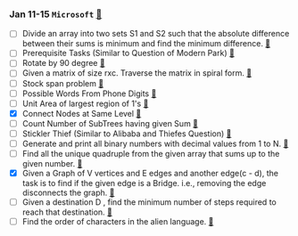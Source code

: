### Jan 11-15	`Microsoft` [🔗](https://docs.google.com/document/d/1sSyOTeZBVJExf0oytLVGk6Z34h1usFm4QRkr1Wb5ouk/edit)
- [ ] Divide an array into two sets S1 and S2 such that the absolute difference between their sums is minimum and find the minimum difference.  [🔗](https://practice.geeksforgeeks.org/problems/minimum-sum-partition3317/1/)
- [ ] Prerequisite Tasks (Similar to Question of Modern Park)  [🔗](https://practice.geeksforgeeks.org/problems/prerequisite-tasks/1/)
- [ ] Rotate by 90 degree  [🔗](https://practice.geeksforgeeks.org/problems/rotate-by-90-degree0356/1/)
- [ ] Given a matrix of size rxc. Traverse the matrix in spiral form.  [🔗](https://practice.geeksforgeeks.org/problems/spirally-traversing-a-matrix-1587115621/1/)
- [ ] Stock span problem  [🔗](https://practice.geeksforgeeks.org/problems/stock-span-problem-1587115621/1)
- [ ] Possible Words From Phone Digits  [🔗](https://practice.geeksforgeeks.org/problems/possible-words-from-phone-digits-1587115620/1/)
- [ ] Unit Area of largest region of 1's  [🔗](https://practice.geeksforgeeks.org/problems/length-of-largest-region-of-1s-1587115620/1/)
- [x] Connect Nodes at Same Level  [🔗](https://practice.geeksforgeeks.org/problems/connect-nodes-at-same-level/1/)
- [ ] Count Number of SubTrees having given Sum  [🔗](https://practice.geeksforgeeks.org/problems/count-number-of-subtrees-having-given-sum/1/)
- [ ] Stickler Thief (Similar to Alibaba and Thiefes Question)  [🔗](https://practice.geeksforgeeks.org/problems/stickler-theif-1587115621/1/)
- [ ] Generate and print all binary numbers with decimal values from 1 to N.  [🔗](https://practice.geeksforgeeks.org/problems/generate-binary-numbers-1587115620/1/)
- [ ] Find all the unique quadruple from the given array that sums up to the given number.  [🔗](https://practice.geeksforgeeks.org/problems/find-all-four-sum-numbers1732/1)
- [x] Given a Graph of V vertices and E edges and another edge(c - d), the task is to find if the given edge is a Bridge. i.e., removing the edge disconnects the graph.  [🔗](https://practice.geeksforgeeks.org/problems/bridge-edge-in-graph/1)
- [ ] Given a destination D , find the minimum number of steps required to reach that destination.  [🔗](https://practice.geeksforgeeks.org/problems/minimum-number-of-steps-to-reach-a-given-number5234/1/)
- [ ] Find the order of characters in the alien language.  [🔗](https://practice.geeksforgeeks.org/problems/alien-dictionary/1/)
